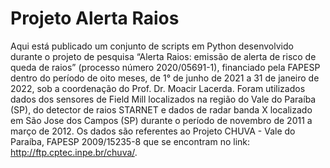 # Projeto Alerta Raios
Aqui está publicado um conjunto de scripts em Python desenvolvido durante o projeto de pesquisa “Alerta Raios: emissão de alerta de risco de queda de raios” (processo número 2020/05691-1), financiado pela FAPESP dentro do período de oito meses, de 1° de junho de 2021 a 31 de janeiro de 2022, sob a coordenação do Prof. Dr. Moacir Lacerda. Foram utilizados dados dos sensores de Field Mill localizados na região do Vale do Paraíba (SP), do detector de raios STARNET e dados de radar banda X localizado em São Jose dos Campos (SP) durante o período de novembro de 2011 a março de 2012. Os dados são referentes ao Projeto CHUVA - Vale do Paraíba, FAPESP 2009/15235-8 que se encontram no link: http://ftp.cptec.inpe.br/chuva/.
